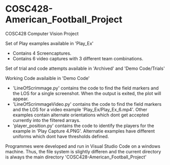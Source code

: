 # COSC428-American_Football_Project
COSC428 Computer Vision Project

Set of Play examples available in 'Play_Ex'
- Contains 4 Screencaptures.
- Contains 6 video captures with 3 different team combinations.

Set of trial and code attempts available in 'Archived' and 'Demo Code/Trials'

Working Code availaible in 'Demo Code'
- 'LineOfScrimmage.py' contains the code to find the field markers and the LOS for a single screenshot. When the output is exited, the plot will appear.
- 'LineOfScrimmageVideo.py' contains the code to find the field markers and the LOS for a video example 'Play_Ex/Play_Ex_6.mp4'. Other examples contain alternate orientations which dont get accepted currently into the filtered arrays.
- 'player_position.py' contains the code to identify the players for the example in 'Play Capture 4.PNG'. Alternatie examples have different uniforms which dont have thresholds defined.

Programmes were developed and run in Visual Studio Code on a windows machine. Thus, the file system is slightly differen and the current directory is always the main directory 'COSC428-American_Football_Project'
